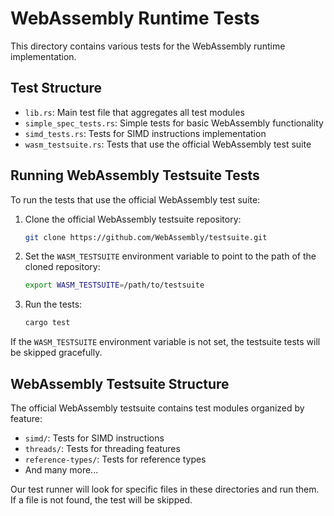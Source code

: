 # WebAssembly Runtime Tests

This directory contains various tests for the WebAssembly runtime implementation.

## Test Structure

- `lib.rs`: Main test file that aggregates all test modules
- `simple_spec_tests.rs`: Simple tests for basic WebAssembly functionality
- `simd_tests.rs`: Tests for SIMD instructions implementation
- `wasm_testsuite.rs`: Tests that use the official WebAssembly test suite

## Running WebAssembly Testsuite Tests

To run the tests that use the official WebAssembly test suite:

1. Clone the official WebAssembly testsuite repository:
   ```bash
   git clone https://github.com/WebAssembly/testsuite.git
   ```

2. Set the `WASM_TESTSUITE` environment variable to point to the path of the cloned repository:
   ```bash
   export WASM_TESTSUITE=/path/to/testsuite
   ```

3. Run the tests:
   ```bash
   cargo test
   ```

If the `WASM_TESTSUITE` environment variable is not set, the testsuite tests will be skipped gracefully.

## WebAssembly Testsuite Structure

The official WebAssembly testsuite contains test modules organized by feature:

- `simd/`: Tests for SIMD instructions
- `threads/`: Tests for threading features
- `reference-types/`: Tests for reference types
- And many more...

Our test runner will look for specific files in these directories and run them. If a file is not found, the test will be skipped. 